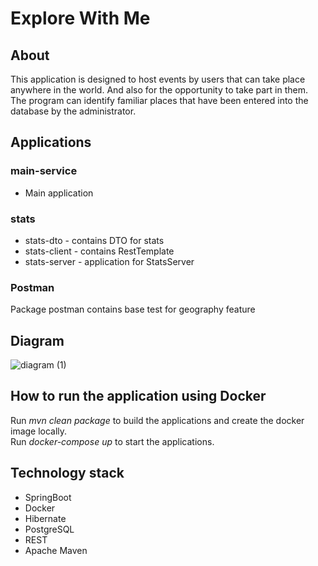 # Explore With Me  
## About  
This application is designed to host events by users that can take place anywhere in the world. And also for the opportunity to take part in them.  
The program can identify familiar places that have been entered into the database by the administrator.  
## Applications  
### main-service  
* Main application  
### stats  
* stats-dto - contains DTO for stats  
* stats-client - contains RestTemplate  
* stats-server - application for StatsServer
### Postman  
Package postman contains base test for geography feature  
## Diagram  
![diagram (1)](https://github.com/SkorokhodovSemen/java-explore-with-me/assets/80544964/8548bdfe-9482-4715-8b7d-0128dbb6e133)  
## How to run the application using Docker  
Run *mvn clean package* to build the applications and create the docker image locally.  
Run *docker-compose up* to start the applications.  
##  Technology stack  
* SpringBoot
* Docker
* Hibernate
* PostgreSQL
* REST
* Apache Maven  
